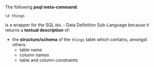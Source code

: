 The following __psql meta-command__:

```
\d things
```

is a wrapper for the SQL `DDL` - Data Definition Sub-Language because it returns a __textual description__ of:

- the __structure/schema__ of the `things` table which contains, amongst others:
  - table name
  - column names
  - table and column constraints